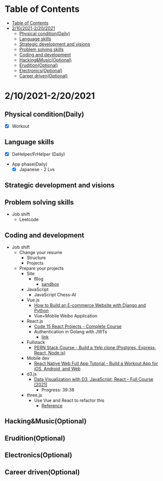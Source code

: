 # Table of Contents
- [Table of Contents](#table-of-contents)
- [2/10/2021-2/20/2021](#2102021-2202021)
  - [Physical condition(Daily)](#physical-conditiondaily)
  - [Language skills](#language-skills)
  - [Strategic development and visions](#strategic-development-and-visions)
  - [Problem solving skills](#problem-solving-skills)
  - [Coding and development](#coding-and-development)
  - [Hacking&Music(Optional)](#hackingmusicoptional)
  - [Erudition(Optional)](#eruditionoptional)
  - [Electronics(Optional)](#electronicsoptional)
  - [Career driven(Optional)](#career-drivenoptional)

# 2/10/2021-2/20/2021
## Physical condition(Daily)
- [x] Workout

## Language skills
- [x] DeHelper/FrHelper (Daily)
- App phase(Daily)
  - [x] Japanese - 2 Lvs

## Strategic development and visions

## Problem solving skills
- Job shift
  - Leetcode
## Coding and development
- Job shift
  - Change your resume
    - Structure
    - Projects
  - Prepare your projects
    - Site
      - Blog
        - [sandbox](https://github.com/taniarascia/sandbox)
    - JavaScript
      - JavaScript Chess-AI
    - Vue.js
      - [How to Build an E-commerce Website with Django and Python](https://www.youtube.com/watch?v=YZvRrldjf1Y)
      - Vue+Mobile Weibo Application
    - React.js
      - [Code 15 React Projects - Complete Course](https://www.youtube.com/watch?v=a_7Z7C_JCyo)
      - Authentication in Golang with JWTs
        - [link](https://auth0.com/blog/authentication-in-golang/)
    - Fullstack
      - [PERN Stack Course - Build a Yelp clone (Postgres, Express, React, Node.js)](https://www.youtube.com/watch?v=J01rYl9T3BU&t=14s)
    - Mobile dev
      - [React Native Web Full App Tutorial - Build a Workout App for iOS, Android, and Web](https://www.youtube.com/watch?v=_CBYbEGvxYY)
    - d3.js 
      - [Data Visualization with D3, JavaScript, React - Full Course [2021]](https://www.youtube.com/watch?v=2LhoCfjm8R4&t=1s)
        - Progress: 39:38
    - three.js
      - Use Vue and React to refactor this
        - [Reference](https://threejsfundamentals.org/threejs/lessons/threejs-scenegraph.html#toc)
## Hacking&Music(Optional)

## Erudition(Optional)

## Electronics(Optional)

## Career driven(Optional)


